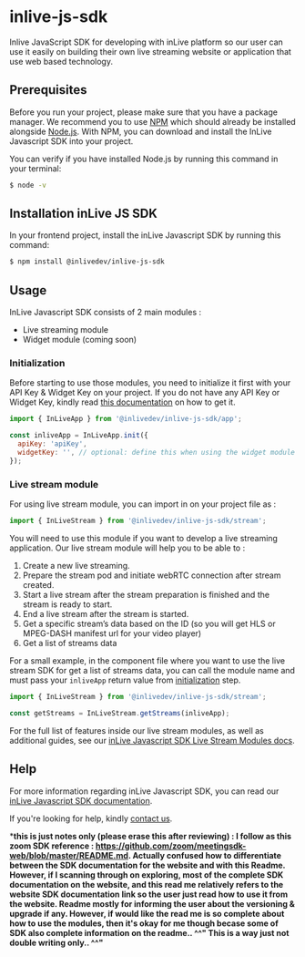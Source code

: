 # inlive-js-sdk
Inlive JavaScript SDK for developing with inLive platform so our user can use it easily on building their own live streaming website or application that use web based technology.

## Prerequisites

Before you run your project, please make sure that you have a package manager. We recommend you to use [NPM](https://www.npmjs.com/) which should already be installed alongside [Node.js](https://nodejs.org/en/). With NPM, you can download and install the InLive Javascript SDK into your project.

You can verify if you have installed Node.js by running this command in your terminal:
```bash
$ node -v
```

## Installation inLive JS SDK
In your frontend project, install the inLive Javascript SDK by running this command:
```bash
$ npm install @inlivedev/inlive-js-sdk
```

## Usage
InLive Javascript SDK consists of 2 main modules : 
- Live streaming module
- Widget module (coming soon)

### Initialization
Before starting to use those modules, you need to initialize it first with your API Key & Widget Key on your project. If you do not have any API Key or Widget Key, kindly read [this documentation](#http://link-to-sdk-website-documentation-part-initialize) on how to get it.

```js
import { InLiveApp } from '@inlivedev/inlive-js-sdk/app';

const inliveApp = InLiveApp.init({
  apiKey: 'apiKey',
  widgetKey: '', // optional: define this when using the widget module
});
```

### Live stream module
For using live stream module, you can import in on your project file as :
```js
import { InLiveStream } from '@inlivedev/inlive-js-sdk/stream';
```

You will need to use this module if you want to develop a live streaming application. Our live stream module will help you to be able to :
1. Create a new live streaming.
2. Prepare the stream pod and initiate webRTC connection after stream created.
3. Start a live stream after the stream preparation is finished and the stream is ready to start.
4. End a live stream after the stream is started.
5. Get a specific stream’s data based on the ID (so you will get HLS or MPEG-DASH manifest url for your video player)
6. Get a list of streams data

For a small example, in the component file where you want to use the live stream SDK for get a list of streams data, you can call the module name and must pass your `inliveApp` return value from [initialization](#initialization) step.
```js
import { InLiveStream } from '@inlivedev/inlive-js-sdk/stream';

const getStreams = InLiveStream.getStreams(inliveApp);
```

For the full list of features inside our live stream modules, as well as additional guides, see our [inLive Javascript SDK Live Stream Modules docs](#http:/link-to-sdk-website-documentation-part-live-stream-modules).

## Help
For more information regarding inLive Javascript SDK, you can read our [inLive Javascript SDK documentation](#http://link-to-sdk-website-documentation).

If you're looking for help, kindly [contact us](mailto:hello@inlive.app).


***this is just notes only (please erase this after reviewing) : I follow as this zoom SDK reference : https://github.com/zoom/meetingsdk-web/blob/master/README.md. Actually confused how to differentiate between the SDK documentation for the website and with this Readme. However, if I scanning through on exploring, most of the complete SDK documentation on the website, and this read me relatively refers to the website SDK documentation link so the user just read how to use it from the website. Readme mostly for informing the user about the versioning & upgrade if any. However, if would like the read me is so complete about how to use the modules, then it's okay for me though becase some of SDK also complete information on the readme.. ^^" This is a way just not double writing only.. ^^"**